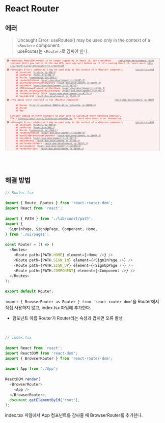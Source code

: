 # React Router

## 에러  

> Uncaught Error: useRoutes() may be used only in the context of a `<Router>` component.   
> useRoutes는 `<Router>`로 감싸야 한다.

![](../Images/react_router_error.png)

<br><br>

## 해결 방법

```js
// Router.tsx

import { Route, Routes } from 'react-router-dom';
import React from 'react';

import { PATH } from './lib/const/path';
import {
  SignInPage, SignUpPage, Component, Home,
} from './ui/pages';

const Router = () => (
  <Routes>
    <Route path={PATH.HOME} element={<Home />} />
    <Route path={PATH.SIGN_IN} element={<SignInPage />} />
    <Route path={PATH.SIGN_UP} element={<SignUpPage />} />
    <Route path={PATH.COMPONENT} element={<Component />} />
  </Routes>
);

export default Router;
```

`import { BrowserRouter as Router } from 'react-router-dom'`을 Router에서 직접 사용하지 않고, index.tsx 파일에 추가한다. 
* 컴포넌트 이름 Router가 Router라는 속성과 겹치면 오류 발생

<br>

```js
// index.tsx

import React from 'react';
import ReactDOM from 'react-dom';
import { BrowserRouter } from 'react-router-dom';

import App from './App';

ReactDOM.render(
  <BrowserRouter>
    <App />
  </BrowserRouter>,
  document.getElementById('root'),
);
```

index.tsx 파일에서 App 컴포넌트를 감싸줄 때 BrowserRouter를 추가한다.

